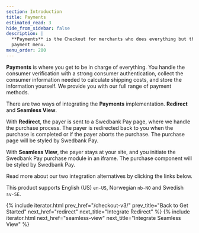 ```yaml
---
section: Introduction
title: Payments
estimated_read: 3
hide_from_sidebar: false
description: |
  **Payments** is the Checkout for merchants who does everything but the
  payment menu.
menu_order: 200
---
```


**Payments** is where you get to be in charge of everything. You handle
the consumer verification with a strong consumer authentication, collect the
consumer information needed to calculate shipping costs, and store the
information yourself. We provide you with our full range of payment methods.

There are two ways of integrating the **Payments** implementation.
**Redirect** and **Seamless View**.

With **Redirect**, the payer is sent to a Swedbank Pay page, where we handle the
purchase process. The payer is redirected back to you when the purchase is
completed or if the payer aborts the purchase. The purchase page will be styled
by Swedbank Pay.

With **Seamless View**, the payer stays at your site, and you initiate the
Swedbank Pay purchase module in an iframe. The purchase component will be styled
by Swedbank Pay.

Read more about our two integration alternatives by clicking the links below.

This product supports English (US) `en-US`, Norwegian `nb-NO` and Swedish
`sv-SE`.

{% include iterator.html prev_href="/checkout-v3/"
                         prev_title="Back to Get Started"
                         next_href="redirect"
                         next_title="Integrate Redirect" %}
{% include iterator.html next_href="seamless-view"
                         next_title="Integrate Seamless View" %}
